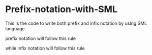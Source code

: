 # Prefix-notation-with-SML

This is the code to write both prefix and infix notation by using SML language.

prefix notation will follow this rule



while infix notation will follow this rule
